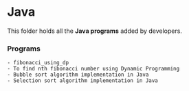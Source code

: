 # Java

This folder holds all the **Java programs** added by developers.

### Programs

    - fibonacci_using_dp 
    - To find nth fibonacci number using Dynamic Programming
    - Bubble sort algorithm implementation in Java
    - Selection sort algorithm implementation in Java

